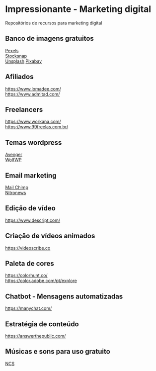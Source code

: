 # Impressionante - Marketing digital
Repositórios de recursos para marketing digital

## Banco de imagens gratuitos
[Pexels](https://www.pexels.com/pt-br/)<br>
[Stocksnap](https://stocksnap.io/)<br>
[Unsplash](https://unsplash.com/)
[Pixabay](https://pixabay.com/)

## Afiliados
https://www.lomadee.com/<br>
https://www.admitad.com/

## Freelancers
https://www.workana.com/<br>
https://www.99freelas.com.br/

## Temas wordpress
[Avenger](https://go.hotmart.com/F42691831O)<br>
[WolfWP](https://edzz.la/VB61F?a=115571)

## Email marketing
[Mail Chimp](https://mailchimp.com/)<br>
[Nitronews](https://www.nitronews.com.br/)

## Edição de vídeo
https://www.descript.com/

## Criação de vídeos animados
https://videoscribe.co

## Paleta de cores
https://colorhunt.co/<br>
https://color.adobe.com/pt/explore

## Chatbot - Mensagens automatizadas
https://manychat.com/

## Estratégia de conteúdo
https://answerthepublic.com/

## Músicas e sons para uso gratuito
[NCS](https://ncs.io/)


